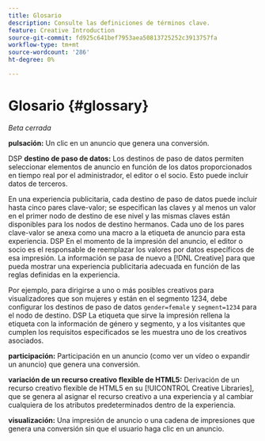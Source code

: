 ```yaml
---
title: Glosario
description: Consulte las definiciones de términos clave.
feature: Creative Introduction
source-git-commit: fd925c641bef7953aea50813725252c3913757fa
workflow-type: tm+mt
source-wordcount: '286'
ht-degree: 0%

---
```


# Glosario {#glossary}

*Beta cerrada*

<!-- more feature metadata?? -->

<!-- ## A-B {#a-b} -->

<!-- not sure I need these "x-through" terms since that we're not creating conversion pixels in this UI, but see if they come up in other text -->

**pulsación:** Un clic en un anuncio que genera una conversión.

DSP **destino de paso de datos:** Los destinos de paso de datos permiten seleccionar elementos de anuncio en función de los datos proporcionados en tiempo real por el administrador, el editor o el socio. Esto puede incluir datos de terceros.

<!-- verify this -->En una experiencia publicitaria, cada destino de paso de datos puede incluir hasta cinco pares clave-valor; se especifican las claves y al menos un valor en el primer nodo de destino de ese nivel y las mismas claves están disponibles para los nodos de destino hermanos. Cada uno de los pares clave-valor se anexa como una macro a la etiqueta de anuncio para esta experiencia. DSP En el momento de la impresión del anuncio, el editor o socio es el responsable de reemplazar los valores por datos específicos de esa impresión. La información se pasa de nuevo a [!DNL Creative] para que pueda mostrar una experiencia publicitaria adecuada en función de las reglas definidas en la experiencia.

Por ejemplo, para dirigirse a uno o más posibles creativos para visualizadores que son mujeres y están en el segmento 1234, debe configurar los destinos de paso de datos `gender=female` y `segment=1234` para el nodo de destino. DSP La etiqueta que sirve la impresión rellena la etiqueta con la información de género y segmento, y a los visitantes que cumplen los requisitos especificados se les muestra uno de los creativos asociados.

**participación:** Participación en un anuncio (como ver un vídeo o expandir un anuncio) que genera una conversión.

<!-- or flexible html5 creative variation? -->
**variación de un recurso creativo flexible de HTML5:** Derivación de un recurso creativo flexible de HTML5 en su [!UICONTROL Creative Libraries], que se genera al asignar el recurso creativo a una experiencia y al cambiar cualquiera de los atributos predeterminados dentro de la experiencia.

<!-- Not sure if this will be implemented, and how:
You can view all derived creatives, including not only the base creatives you've added but also each child creative derivation, in the card view in [!UICONTROL Creative] > [!UICONTROL Libraries]. In the toolbar, click __?__ , and then select Derived Creatives. [Clarify how to tell which have variations. I can't find any now.]
-->

**visualización:** Una impresión de anuncio o una cadena de impresiones que genera una conversión sin que el usuario haga clic en un anuncio.
